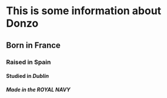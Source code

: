 # This is some information about Donzo
## Born in France
### Raised in __Spain__
#### Studied in _Dublin_
##### Made in the _*ROYAL NAVY*_

